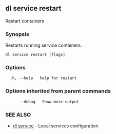 ## dl service restart

Restart containers

### Synopsis

Restarts running service containers.

```
dl service restart [flags]
```

### Options

```
  -h, --help   help for restart
```

### Options inherited from parent commands

```
      --debug   Show more output
```

### SEE ALSO

* [dl service](dl_service.md)     - Local services configuration

